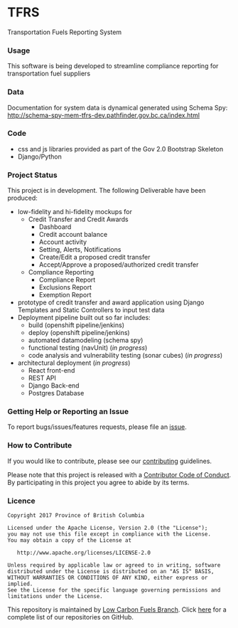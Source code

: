 # TFRS
Transportation Fuels Reporting System

### Usage
This software is being developed to streamline compliance reporting for transportation fuel suppliers  

### Data
Documentation for system data is dynamical generated using Schema Spy:
http://schema-spy-mem-tfrs-dev.pathfinder.gov.bc.ca/index.html

### Code
- css and js libraries provided as part of the Gov 2.0 Bootstrap Skeleton
- Django/Python

### Project Status
This project is in development. 
The following Deliverable have been produced:
- low-fidelity and hi-fidelity mockups for
	* Credit Transfer and Credit Awards
		- Dashboard
		- Credit account balance
		- Account activity
		- Setting, Alerts, Notifications
		- Create/Edit a proposed credit transfer
		- Accept/Approve a proposed/authorized credit transfer
	* Compliance Reporting
		- Compliance Report
		- Exclusions Report
		- Exemption Report
- prototype of credit transfer and award application using Django Templates and Static Controllers to input test data
- Deployment pipeline built out so far includes:
	* build (openshift pipeline/jenkins)
	* deploy (openshift pipeline/jenkins)
	* automated datamodeling (schema spy)
	* functional testing (navUnit) (*in progress*)
	* code analysis and vulnerability testing (sonar cubes) (*in progress*) 
- architectural deployment (*in progress*)
	* React front-end
	* REST API
	* Django Back-end
	* Postgres Database

### Getting Help or Reporting an Issue
To report bugs/issues/features requests, please file an [issue](https://github.com/bcgov/tfrs/issues/).

### How to Contribute
If you would like to contribute, please see our [contributing](contributing.md) guidelines.

Please note that this project is released with a [Contributor Code of Conduct](code_of_conduct.md). By participating in this project you agree to abide by its terms.

### Licence
	Copyright 2017 Province of British Columbia

    Licensed under the Apache License, Version 2.0 (the "License");
    you may not use this file except in compliance with the License.
    You may obtain a copy of the License at 

       http://www.apache.org/licenses/LICENSE-2.0

    Unless required by applicable law or agreed to in writing, software
    distributed under the License is distributed on an "AS IS" BASIS,
    WITHOUT WARRANTIES OR CONDITIONS OF ANY KIND, either express or implied.
    See the License for the specific language governing permissions and
    limitations under the License.

This repository is maintained by [Low Carbon Fuels Branch](http://www2.gov.bc.ca/gov/content/industry/electricity-alternative-energy/transportation-energies/renewable-low-carbon-fuels). Click [here](https://github.com/bcgov/tfrs) for a complete list of our repositories on GitHub.
